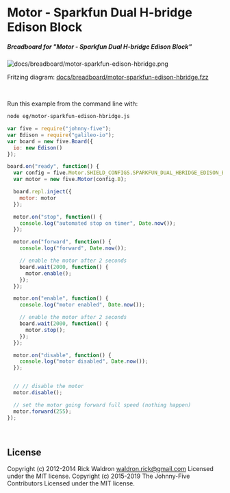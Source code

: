<!--remove-start-->

# Motor - Sparkfun Dual H-bridge Edison Block

<!--remove-end-->






##### Breadboard for "Motor - Sparkfun Dual H-bridge Edison Block"



![docs/breadboard/motor-sparkfun-edison-hbridge.png](breadboard/motor-sparkfun-edison-hbridge.png)<br>

Fritzing diagram: [docs/breadboard/motor-sparkfun-edison-hbridge.fzz](breadboard/motor-sparkfun-edison-hbridge.fzz)

&nbsp;




Run this example from the command line with:
```bash
node eg/motor-sparkfun-edison-hbridge.js
```


```javascript
var five = require("johnny-five");
var Edison = require("galileo-io");
var board = new five.Board({
  io: new Edison()
});

board.on("ready", function() {
  var config = five.Motor.SHIELD_CONFIGS.SPARKFUN_DUAL_HBRIDGE_EDISON_BLOCK;
  var motor = new five.Motor(config.B);

  board.repl.inject({
    motor: motor
  });

  motor.on("stop", function() {
    console.log("automated stop on timer", Date.now());
  });

  motor.on("forward", function() {
    console.log("forward", Date.now());

    // enable the motor after 2 seconds
    board.wait(2000, function() {
      motor.enable();
    });
  });

  motor.on("enable", function() {
    console.log("motor enabled", Date.now());

    // enable the motor after 2 seconds
    board.wait(2000, function() {
      motor.stop();
    });
  });

  motor.on("disable", function() {
    console.log("motor disabled", Date.now());
  });


  // // disable the motor
  motor.disable();

  // set the motor going forward full speed (nothing happen)
  motor.forward(255);
});

```








&nbsp;

<!--remove-start-->

## License
Copyright (c) 2012-2014 Rick Waldron <waldron.rick@gmail.com>
Licensed under the MIT license.
Copyright (c) 2015-2019 The Johnny-Five Contributors
Licensed under the MIT license.

<!--remove-end-->
